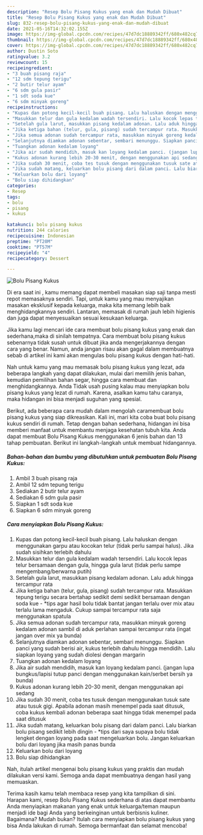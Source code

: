 ```yaml
---
description: "Resep Bolu Pisang Kukus yang enak dan Mudah Dibuat"
title: "Resep Bolu Pisang Kukus yang enak dan Mudah Dibuat"
slug: 832-resep-bolu-pisang-kukus-yang-enak-dan-mudah-dibuat
date: 2021-05-16T14:32:02.155Z
image: https://img-global.cpcdn.com/recipes/47d7dc18889342ff/680x482cq70/bolu-pisang-kukus-foto-resep-utama.jpg
thumbnail: https://img-global.cpcdn.com/recipes/47d7dc18889342ff/680x482cq70/bolu-pisang-kukus-foto-resep-utama.jpg
cover: https://img-global.cpcdn.com/recipes/47d7dc18889342ff/680x482cq70/bolu-pisang-kukus-foto-resep-utama.jpg
author: Dustin Soto
ratingvalue: 3.2
reviewcount: 15
recipeingredient:
- "3 buah pisang raja"
- "12 sdm tepung terigu"
- "2 butir telur ayam"
- "6 sdm gula pasir"
- "1 sdt soda kue"
- "6 sdm minyak goreng"
recipeinstructions:
- "Kupas dan potong kecil-kecil buah pisang. Lalu haluskan dengan menggunakan garpu atau kocokan telur (tidak perlu sampai halus). Jika sudah sisihkan terlebih dahulu"
- "Masukkan telur dan gula kedalam wadah tersendiri. Lalu kocok lepas telur bersamaan dengan gula, hingga gula larut (tidak perlu sampe mengembang/berwarna putih)"
- "Setelah gula larut, masukkan pisang kedalam adonan. Lalu aduk hingga tercampur rata"
- "Jika ketiga bahan (telur, gula, pisang) sudah tercampur rata. Masukkan tepung terigu secara bertahap sedikit demi sedikit bersamaan dengan soda kue *tips agar hasil bolu tidak bantat jangan terlalu over mix atau terlalu lama mengaduk. Cukup sampai tercampur rata saja menggunakan spatula"
- "Jika semua adonan sudah tercampur rata, masukkan minyak goreng kedalam adonan sambil di aduk perlahan sampai tercampur rata (ingat jangan over mix ya bunda)"
- "Selanjutnya diamkan adonan sebentar, sembari menunggu. Siapkan panci yang sudah berisi air, kukus terlebih dahulu hingga mendidih. Lalu siapkan loyang yang sudah diolesi dengan margarin"
- "Tuangkan adonan kedalam loyang"
- "Jika air sudah mendidih, masuk kan loyang kedalam panci. (jangan lupa bungkus/lapisi tutup panci dengan menggunakan kain/serbet bersih ya bunda)"
- "Kukus adonan kurang lebih 20-30 menit, dengan menggunakan api sedang"
- "Jika sudah 30 menit, coba tes tusuk dengan menggunakan tusuk sate atau tusuk gigi. Apabila adonan masih menempel pada saat ditusuk, coba kukus kembali adonan beberapa saat hingga tidak menempel pada saat ditusuk"
- "Jika sudah matang, keluarkan bolu pisang dari dalam panci. Lalu biarkan bolu pisang sedikit lebih dingin *tips dari saya supaya bolu tidak lengket dengan loyang pada saat mengeluarkan bolu. Jangan keluarkan bolu dari loyang jika masih panas bunda"
- "Keluarkan bolu dari loyang"
- "Bolu siap dihidangkan"
categories:
- Resep
tags:
- bolu
- pisang
- kukus

katakunci: bolu pisang kukus 
nutrition: 244 calories
recipecuisine: Indonesian
preptime: "PT20M"
cooktime: "PT57M"
recipeyield: "4"
recipecategory: Dessert

---
```



![Bolu Pisang Kukus](https://img-global.cpcdn.com/recipes/47d7dc18889342ff/680x482cq70/bolu-pisang-kukus-foto-resep-utama.jpg)

Di era  saat ini , kamu memang dapat membeli masakan siap saji tanpa mesti repot memasaknya sendiri. Tapi, untuk kamu yang mau menyajikan masakan eksklusif kepada keluarga, maka kita memang lebih baik menghidangkannya sendiri. Lantaran, memasak di rumah jauh lebih higienis dan juga dapat menyesuaikan sesuai kesukaan keluarga.

Jika kamu lagi mencari ide cara membuat bolu pisang kukus yang enak dan sederhana,maka di sinilah tempatnya. Cara membuat bolu pisang kukus  sebenarnya tidak susah untuk dibuat jika anda mengerjakannya dengan cara yang benar. Namun, anda jangan risau akan gagal dalam membuatnya 
sebab di artikel ini kami akan mengulas bolu pisang kukus dengan hati-hati.  



Nah untuk kamu yang mau memasak bolu pisang kukus yang lezat, ada beberapa langkah yang dapat dilakukan, mulai dari memilih jenis bahan, kemudian pemilihan bahan segar, hingga cara membuat dan menghidangkannya. Anda Tidak usah pusing kalau mau menyiapkan bolu pisang kukus yang lezat di rumah. Karena, asalkan kamu  tahu caranya, maka hidangan ini bisa menjadi suguhan yang spesial.

Berikut, ada beberapa cara mudah dalam mengolah caramembuat bolu pisang kukus yang siap dikreasikan. Kali ini, mari kita coba buat bolu pisang kukus sendiri di rumah. Tetap dengan bahan sederhana, hidangan ini bisa memberi manfaat untuk membantu menjaga kesehatan tubuh kita. Anda dapat membuat Bolu Pisang Kukus menggunakan 6 jenis bahan dan 13 tahap pembuatan. Berikut ini langkah-langkah untuk membuat hidangannya.

<!--inarticleads1-->

##### Bahan-bahan dan bumbu yang dibutuhkan untuk pembuatan Bolu Pisang Kukus:

1. Ambil 3 buah pisang raja
1. Ambil 12 sdm tepung terigu
1. Sediakan 2 butir telur ayam
1. Sediakan 6 sdm gula pasir
1. Siapkan 1 sdt soda kue
1. Siapkan 6 sdm minyak goreng




<!--inarticleads2-->

##### Cara menyiapkan Bolu Pisang Kukus:

1. Kupas dan potong kecil-kecil buah pisang. Lalu haluskan dengan menggunakan garpu atau kocokan telur (tidak perlu sampai halus). Jika sudah sisihkan terlebih dahulu
1. Masukkan telur dan gula kedalam wadah tersendiri. Lalu kocok lepas telur bersamaan dengan gula, hingga gula larut (tidak perlu sampe mengembang/berwarna putih)
1. Setelah gula larut, masukkan pisang kedalam adonan. Lalu aduk hingga tercampur rata
1. Jika ketiga bahan (telur, gula, pisang) sudah tercampur rata. Masukkan tepung terigu secara bertahap sedikit demi sedikit bersamaan dengan soda kue - *tips agar hasil bolu tidak bantat jangan terlalu over mix atau terlalu lama mengaduk. Cukup sampai tercampur rata saja menggunakan spatula
1. Jika semua adonan sudah tercampur rata, masukkan minyak goreng kedalam adonan sambil di aduk perlahan sampai tercampur rata (ingat jangan over mix ya bunda)
1. Selanjutnya diamkan adonan sebentar, sembari menunggu. Siapkan panci yang sudah berisi air, kukus terlebih dahulu hingga mendidih. Lalu siapkan loyang yang sudah diolesi dengan margarin
1. Tuangkan adonan kedalam loyang
1. Jika air sudah mendidih, masuk kan loyang kedalam panci. (jangan lupa bungkus/lapisi tutup panci dengan menggunakan kain/serbet bersih ya bunda)
1. Kukus adonan kurang lebih 20-30 menit, dengan menggunakan api sedang
1. Jika sudah 30 menit, coba tes tusuk dengan menggunakan tusuk sate atau tusuk gigi. Apabila adonan masih menempel pada saat ditusuk, coba kukus kembali adonan beberapa saat hingga tidak menempel pada saat ditusuk
1. Jika sudah matang, keluarkan bolu pisang dari dalam panci. Lalu biarkan bolu pisang sedikit lebih dingin - *tips dari saya supaya bolu tidak lengket dengan loyang pada saat mengeluarkan bolu. Jangan keluarkan bolu dari loyang jika masih panas bunda
1. Keluarkan bolu dari loyang
1. Bolu siap dihidangkan




Nah, itulah artikel mengenai  bolu pisang kukus  yang praktis dan mudah dilakukan versi kami. Semoga anda dapat membuatnya dengan hasil yang memuaskan. 

Terima kasih kamu telah membaca resep yang kita tampilkan di sini. Harapan kami, resep  Bolu Pisang Kukus sederhana di atas dapat membantu Anda menyiapkan makanan yang enak untuk keluarga/teman maupun menjadi ide bagi Anda yang berkeinginan untuk berbisnis kuliner. Bagaimana? Mudah bukan? Itulah cara menyiapkan bolu pisang kukus yang bisa Anda lakukan di rumah. Semoga bermanfaat dan selamat mencoba!

